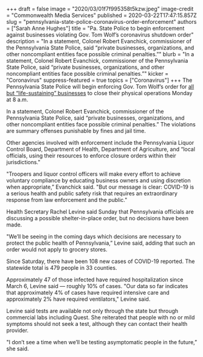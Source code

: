 +++
draft = false
image = "2020/03/01f7f995358t5kzw.jpeg"
image-credit = "Commonwealth Media Services"
published = 2020-03-22T17:47:15.857Z
slug = "pennsylvania-state-police-coronavirus-order-enforcement"
authors = ["Sarah Anne Hughes"]
title = "Pa. State Police to begin enforcement against businesses violating Gov. Tom Wolf’s coronavirus shutdown order"
description = "In a statement, Colonel Robert Evanchick, commissioner of the Pennsylvania State Police, said “private businesses, organizations, and other noncompliant entities face possible criminal penalties.”"
blurb = "In a statement, Colonel Robert Evanchick, commissioner of the Pennsylvania State Police, said “private businesses, organizations, and other noncompliant entities face possible criminal penalties.”"
kicker = "Coronavirus"
suppress-featured = true
topics = ["Coronavirus"]
+++
The Pennsylvania State Police will begin enforcing Gov. Tom Wolf’s order for [all but “life-sustaining” businesses](https://slack-redir.net/link?url=https%3A%2F%2Fwww.inquirer.com%2Fhealth%2Fcoronavirus%2Fspl%2Fpennsylvania-shutdown-lifesustaining-businesses-tom-wolf-shut-down-20200319.html) to close their physical operations Monday at 8 a.m.

In a statement, Colonel Robert Evanchick, commissioner of the Pennsylvania State Police, said “private businesses, organizations, and other noncompliant entities face possible criminal penalties.” The violations are summary offenses punishable by fines and jail time.

Other agencies involved with enforcement include the Pennsylvania Liquor Control Board, Department of Health, Department of Agriculture, and “local officials, using their resources to enforce closure orders within their jurisdictions."

"Troopers and liquor control officers will make every effort to achieve voluntary compliance by educating business owners and using discretion when appropriate,” Evanchick said. "But our message is clear: COVID-19 is a serious health and public safety risk that requires an extraordinary response from law enforcement and the public."

Health Secretary Rachel Levine said Sunday that Pennsylvania officials are discussing a possible shelter-in-place order, but no decisions have been made.

"We’ll be seeing in the coming days which decisions are necessary to protect the public health of Pennsylvania,” Levine said, adding that such an order would not apply to grocery stores.

Since Saturday, there have been 108 new cases of COVID-19 reported. The statewide total is 479 people in 33 counties. 

Approximately 47 of those infected have required hospitalization since March 6, Levine said — roughly 10% of cases. "Our data so far indicates that approximately 4% of cases have required intensive care and approximately 2% have required ventilators," Levine said. 

Levine said tests are available not only through the state but through commercial labs including Quest. She reiterated that people with no or mild symptoms should not seek a test, although they can contact their health provider. 

"I don’t see a time when we’ll be testing asymptomatic people in the future,” she said.